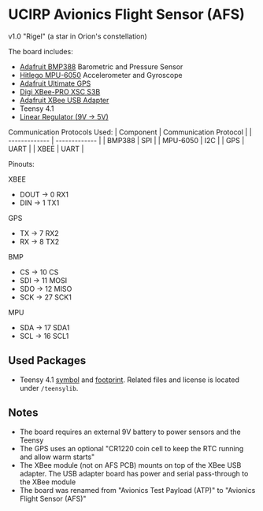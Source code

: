 # UCIRP Avionics Flight Sensor (AFS)
v1.0 "Rigel" (a star in Orion's constellation)

The board includes: 
- [Adafruit BMP388](https://www.amazon.com/Adafruit-BMP388-Precision-Barometric-Altimeter/dp/B07JXYK9ZB) Barometric and Pressure Sensor
- [Hitlego MPU-6050](https://www.amazon.com/HiLetgo-MPU-6050-Accelerometer-Gyroscope-Converter/dp/B01DK83ZYQ/ref=pd_ybh_a_1?_encoding=UTF8&refRID=VTDTAEY02AXR1SPZ293G&th=1) Accelerometer and Gyroscope
- [Adafruit Ultimate GPS](https://www.adafruit.com/product/746#description)
- [Digi XBee-PRO XSC S3B](https://www.mouser.com/ProductDetail/Gravitech/XBee-USB?qs=Vxac6xGyzPnMlpwH9hhfHQ%3D%3D) 
- [Adafruit XBee USB Adapter](https://www.adafruit.com/product/247?gclid=Cj0KCQiA1sucBhDgARIsAFoytUtwdYkYjMLGpFy2WvyzD8O8x4Ewsu3eSLwTMnisukgy84cH7zYznMQaAjZiEALw_wcB)
- Teensy 4.1
- [Linear Regulator (9V -> 5V)](https://www.digikey.com/en/products/detail/stmicroelectronics/L7805CV/585964)

Communication Protocols Used:
| Component  | Communication Protocol | 
| ------------- | ------------- |
| BMP388  | SPI  | 
| MPU-6050  | I2C  |
| GPS  | UART  |
| XBEE  | UART  |


Pinouts:

XBEE
- DOUT -> 0  RX1
- DIN  -> 1  TX1

GPS
- TX	 -> 7 RX2
- RX	 -> 8 TX2

BMP
- CS	 -> 10 CS
- SDI  -> 11 MOSI
- SDO  -> 12 MISO
- SCK  -> 27 SCK1

MPU
- SDA  -> 17 SDA1
- SCL	 -> 16 SCL1



## Used Packages
- Teensy 4.1 [symbol](https://github.com/XenGi/teensy_library) and [footprint](https://github.com/XenGi/teensy.pretty). Related files and license is located under `/teensylib`.


## Notes
- The board requires an external 9V battery to power sensors and the Teensy
- The GPS uses an optional "CR1220 coin cell to keep the RTC running and allow warm starts"
- The XBee module (not on AFS PCB) mounts on top of the XBee USB adapter. The USB adapter board has power and serial pass-through to the XBee module
- The board was renamed from "Avionics Test Payload (ATP)" to "Avionics Flight Sensor (AFS)"
